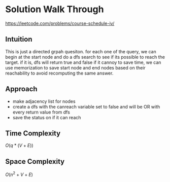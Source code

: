 # Solution Walk Through
https://leetcode.com/problems/course-schedule-iv/

## Intuition
This is just a directed grpah quesiton. for each one of the query, we can begin at the start node and do a dfs search to see if its possible to reach the target. if it is, dfs will return true and false if it cannoy
to save time, we can use memorization to save start node and end nodes based on their reachability to avoid recomputing the same answer.

## Approach
- make adjacency list for nodes
- create a dfs with the canreach variable set to false and will be OR with every return value from dfs
- save the status on if it can reach


## Time Complexity
$O(q * (V+E))$ 

## Space Complexity
$O(n^2 + V+E)$ 

